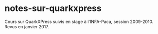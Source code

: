 # notes-sur-quarkxpress
Cours sur QuarkXPress suivis en stage à l'INFA-Paca, session 2009-2010. Revus en janvier 2017.
